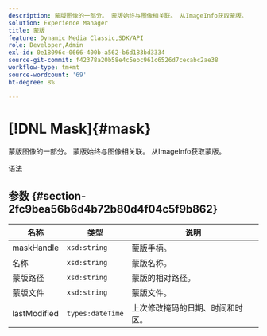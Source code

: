 ```yaml
---
description: 蒙版图像的一部分。 蒙版始终与图像相关联。 从ImageInfo获取蒙版。
solution: Experience Manager
title: 蒙版
feature: Dynamic Media Classic,SDK/API
role: Developer,Admin
exl-id: 0e18096c-0666-400b-a562-b6d183bd3334
source-git-commit: f42378a20b58e4c5ebc961c6526d7cecabc2ae38
workflow-type: tm+mt
source-wordcount: '69'
ht-degree: 8%

---
```


# [!DNL Mask]{#mask}

蒙版图像的一部分。 蒙版始终与图像相关联。 从ImageInfo获取蒙版。

语法

## 参数 {#section-2fc9bea56b6d4b72b80d4f04c5f9b862}

| 名称 | 类型 | 说明 |
|---|---|---|
| maskHandle | `xsd:string` | 蒙版手柄。 |
| 名称 | `xsd:string` | 蒙版名称。 |
| 蒙版路径 | `xsd:string` | 蒙版的相对路径。 |
| 蒙版文件 | `xsd:string` | 蒙版文件。 |
| lastModified | `types:dateTime` | 上次修改掩码的日期、时间和时区。 |
